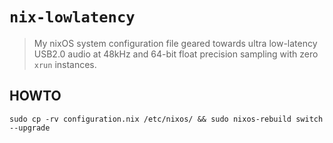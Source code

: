 # `nix-lowlatency`

> My nixOS system configuration file geared towards ultra low-latency USB2.0
> audio at 48kHz and 64-bit float precision sampling with zero `xrun` instances.

## HOWTO

`sudo cp -rv configuration.nix /etc/nixos/ && sudo nixos-rebuild switch --upgrade`
